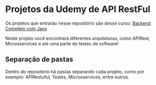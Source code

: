 <h1>Projetos da Udemy de API RestFul</h1>

Os projetos que entrarão nesse repositório são desse curso: <a href="https://www.udemy.com/share/105lyK3@vbC3ZS1FXl5aahG4xKpYXnuJooLtXGkbd0Q-d9Nmm6sjLNEDdE-oDciYSHQnarGKgw==/" target="_blank"> Backend Completo com Java</a>

Neste projeto você encontrará diferentes arquiteturas, como APIRest, Microsservices e até uma parte de testes de software!

<h2>Separação de pastas</h2>

<p>Dentro do repositório há pastas separando cada projeto, como por exemplo: APIRestuful, Testes, Microsservices, entre outros.</p>
